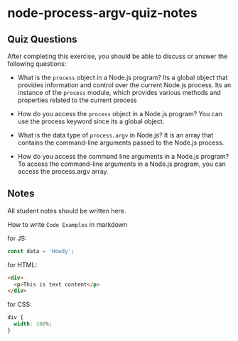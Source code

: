 # node-process-argv-quiz-notes

## Quiz Questions

After completing this exercise, you should be able to discuss or answer the following questions:

- What is the `process` object in a Node.js program?
  Its a global object that provides information and control over the current Node.js process. Its an instance of the `process` module, which provides various methods and properties related to the current process

- How do you access the `process` object in a Node.js program?
  You can use the process keyword since its a global object.

- What is the data type of `process.argv` in Node.js?
  It is an array that contains the command-line arguments passed to the Node.js process.

- How do you access the command line arguments in a Node.js program?
  To access the command-line arguments in a Node.js program, you can access the process.argv array.

## Notes

All student notes should be written here.

How to write `Code Examples` in markdown

for JS:

```javascript
const data = 'Howdy';
```

for HTML:

```html
<div>
  <p>This is text content</p>
</div>
```

for CSS:

```css
div {
  width: 100%;
}
```
